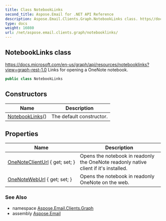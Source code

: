 ```yaml
---
title: Class NotebookLinks
second_title: Aspose.Email for .NET API Reference
description: Aspose.Email.Clients.Graph.NotebookLinks class. https//docs.microsoft.com/enus/graph/api/resources/notebooklinksviewgraphrest1.0 Links for opening a OneNote notebook
type: docs
weight: 16080
url: /net/aspose.email.clients.graph/notebooklinks/
---
```

## NotebookLinks class

https://docs.microsoft.com/en-us/graph/api/resources/notebooklinks?view=graph-rest-1.0 Links for opening a OneNote notebook.

```csharp
public class NotebookLinks
```

## Constructors

| Name | Description |
| --- | --- |
| [NotebookLinks](notebooklinks/)() | The default constructor. |

## Properties

| Name | Description |
| --- | --- |
| [OneNoteClientUrl](../../aspose.email.clients.graph/notebooklinks/onenoteclienturl/) { get; set; } | Opens the notebook in readonly the OneNote readonly native client if it's installed. |
| [OneNoteWebUrl](../../aspose.email.clients.graph/notebooklinks/onenoteweburl/) { get; set; } | Opens the notebook in readonly OneNote on the web. |

### See Also

* namespace [Aspose.Email.Clients.Graph](../../aspose.email.clients.graph/)
* assembly [Aspose.Email](../../)


